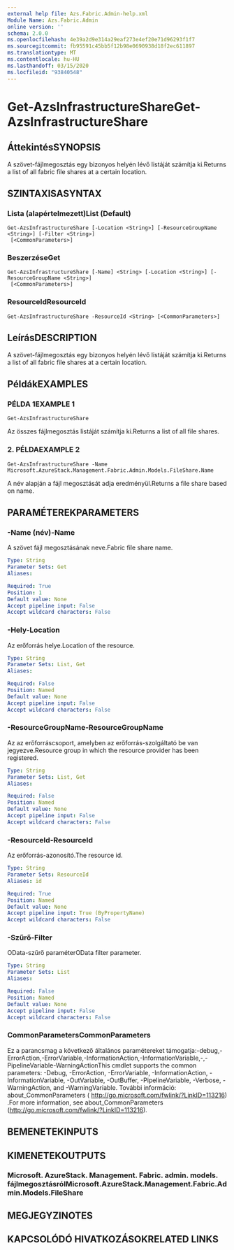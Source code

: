 ```yaml
---
external help file: Azs.Fabric.Admin-help.xml
Module Name: Azs.Fabric.Admin
online version: ''
schema: 2.0.0
ms.openlocfilehash: 4e39a2d9e314a29eaf273e4ef20e71d96293f1f7
ms.sourcegitcommit: fb95591c45bb5f12b98e0690938d18f2ec611897
ms.translationtype: MT
ms.contentlocale: hu-HU
ms.lasthandoff: 03/15/2020
ms.locfileid: "93840548"
---
```

# <span data-ttu-id="986c8-101">Get-AzsInfrastructureShare</span><span class="sxs-lookup"><span data-stu-id="986c8-101">Get-AzsInfrastructureShare</span></span>

## <span data-ttu-id="986c8-102">Áttekintés</span><span class="sxs-lookup"><span data-stu-id="986c8-102">SYNOPSIS</span></span>
<span data-ttu-id="986c8-103">A szövet-fájlmegosztás egy bizonyos helyén lévő listáját számítja ki.</span><span class="sxs-lookup"><span data-stu-id="986c8-103">Returns a list of all fabric file shares at a certain location.</span></span>

## <span data-ttu-id="986c8-104">SZINTAXISA</span><span class="sxs-lookup"><span data-stu-id="986c8-104">SYNTAX</span></span>

### <span data-ttu-id="986c8-105">Lista (alapértelmezett)</span><span class="sxs-lookup"><span data-stu-id="986c8-105">List (Default)</span></span>
```
Get-AzsInfrastructureShare [-Location <String>] [-ResourceGroupName <String>] [-Filter <String>]
 [<CommonParameters>]
```

### <span data-ttu-id="986c8-106">Beszerzése</span><span class="sxs-lookup"><span data-stu-id="986c8-106">Get</span></span>
```
Get-AzsInfrastructureShare [-Name] <String> [-Location <String>] [-ResourceGroupName <String>]
 [<CommonParameters>]
```

### <span data-ttu-id="986c8-107">ResourceId</span><span class="sxs-lookup"><span data-stu-id="986c8-107">ResourceId</span></span>
```
Get-AzsInfrastructureShare -ResourceId <String> [<CommonParameters>]
```

## <span data-ttu-id="986c8-108">Leírás</span><span class="sxs-lookup"><span data-stu-id="986c8-108">DESCRIPTION</span></span>
<span data-ttu-id="986c8-109">A szövet-fájlmegosztás egy bizonyos helyén lévő listáját számítja ki.</span><span class="sxs-lookup"><span data-stu-id="986c8-109">Returns a list of all fabric file shares at a certain location.</span></span>

## <span data-ttu-id="986c8-110">Példák</span><span class="sxs-lookup"><span data-stu-id="986c8-110">EXAMPLES</span></span>

### <span data-ttu-id="986c8-111">PÉLDA 1</span><span class="sxs-lookup"><span data-stu-id="986c8-111">EXAMPLE 1</span></span>
```
Get-AzsInfrastructureShare
```

<span data-ttu-id="986c8-112">Az összes fájlmegosztás listáját számítja ki.</span><span class="sxs-lookup"><span data-stu-id="986c8-112">Returns a list of all file shares.</span></span>

### <span data-ttu-id="986c8-113">2. PÉLDA</span><span class="sxs-lookup"><span data-stu-id="986c8-113">EXAMPLE 2</span></span>
```
Get-AzsInfrastructureShare -Name Microsoft.AzureStack.Management.Fabric.Admin.Models.FileShare.Name
```

<span data-ttu-id="986c8-114">A név alapján a fájl megosztását adja eredményül.</span><span class="sxs-lookup"><span data-stu-id="986c8-114">Returns a file share based on name.</span></span>

## <span data-ttu-id="986c8-115">PARAMÉTEREK</span><span class="sxs-lookup"><span data-stu-id="986c8-115">PARAMETERS</span></span>

### <span data-ttu-id="986c8-116">-Name (név)</span><span class="sxs-lookup"><span data-stu-id="986c8-116">-Name</span></span>
<span data-ttu-id="986c8-117">A szövet fájl megosztásának neve.</span><span class="sxs-lookup"><span data-stu-id="986c8-117">Fabric file share name.</span></span>

```yaml
Type: String
Parameter Sets: Get
Aliases:

Required: True
Position: 1
Default value: None
Accept pipeline input: False
Accept wildcard characters: False
```

### <span data-ttu-id="986c8-118">-Hely</span><span class="sxs-lookup"><span data-stu-id="986c8-118">-Location</span></span>
<span data-ttu-id="986c8-119">Az erőforrás helye.</span><span class="sxs-lookup"><span data-stu-id="986c8-119">Location of the resource.</span></span>

```yaml
Type: String
Parameter Sets: List, Get
Aliases:

Required: False
Position: Named
Default value: None
Accept pipeline input: False
Accept wildcard characters: False
```

### <span data-ttu-id="986c8-120">-ResourceGroupName</span><span class="sxs-lookup"><span data-stu-id="986c8-120">-ResourceGroupName</span></span>
<span data-ttu-id="986c8-121">Az az erőforráscsoport, amelyben az erőforrás-szolgáltató be van jegyezve.</span><span class="sxs-lookup"><span data-stu-id="986c8-121">Resource group in which the resource provider has been registered.</span></span>

```yaml
Type: String
Parameter Sets: List, Get
Aliases:

Required: False
Position: Named
Default value: None
Accept pipeline input: False
Accept wildcard characters: False
```

### <span data-ttu-id="986c8-122">-ResourceId</span><span class="sxs-lookup"><span data-stu-id="986c8-122">-ResourceId</span></span>
<span data-ttu-id="986c8-123">Az erőforrás-azonosító.</span><span class="sxs-lookup"><span data-stu-id="986c8-123">The resource id.</span></span>

```yaml
Type: String
Parameter Sets: ResourceId
Aliases: id

Required: True
Position: Named
Default value: None
Accept pipeline input: True (ByPropertyName)
Accept wildcard characters: False
```

### <span data-ttu-id="986c8-124">-Szűrő</span><span class="sxs-lookup"><span data-stu-id="986c8-124">-Filter</span></span>
<span data-ttu-id="986c8-125">OData-szűrő paraméter</span><span class="sxs-lookup"><span data-stu-id="986c8-125">OData filter parameter.</span></span>

```yaml
Type: String
Parameter Sets: List
Aliases:

Required: False
Position: Named
Default value: None
Accept pipeline input: False
Accept wildcard characters: False
```

### <span data-ttu-id="986c8-126">CommonParameters</span><span class="sxs-lookup"><span data-stu-id="986c8-126">CommonParameters</span></span>
<span data-ttu-id="986c8-127">Ez a parancsmag a következő általános paramétereket támogatja:-debug,-ErrorAction,-ErrorVariable,-InformationAction,-InformationVariable,-,-PipelineVariable-WarningAction</span><span class="sxs-lookup"><span data-stu-id="986c8-127">This cmdlet supports the common parameters: -Debug, -ErrorAction, -ErrorVariable, -InformationAction, -InformationVariable, -OutVariable, -OutBuffer, -PipelineVariable, -Verbose, -WarningAction, and -WarningVariable.</span></span> <span data-ttu-id="986c8-128">További információ: about_CommonParameters ( http://go.microsoft.com/fwlink/?LinkID=113216) .</span><span class="sxs-lookup"><span data-stu-id="986c8-128">For more information, see about_CommonParameters (http://go.microsoft.com/fwlink/?LinkID=113216).</span></span>

## <span data-ttu-id="986c8-129">BEMENETEK</span><span class="sxs-lookup"><span data-stu-id="986c8-129">INPUTS</span></span>

## <span data-ttu-id="986c8-130">KIMENETEK</span><span class="sxs-lookup"><span data-stu-id="986c8-130">OUTPUTS</span></span>

### <span data-ttu-id="986c8-131">Microsoft. AzureStack. Management. Fabric. admin. models. fájlmegosztásról</span><span class="sxs-lookup"><span data-stu-id="986c8-131">Microsoft.AzureStack.Management.Fabric.Admin.Models.FileShare</span></span>

## <span data-ttu-id="986c8-132">MEGJEGYZI</span><span class="sxs-lookup"><span data-stu-id="986c8-132">NOTES</span></span>

## <span data-ttu-id="986c8-133">KAPCSOLÓDÓ HIVATKOZÁSOK</span><span class="sxs-lookup"><span data-stu-id="986c8-133">RELATED LINKS</span></span>
